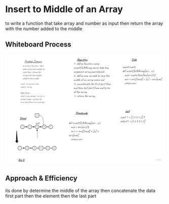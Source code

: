 # Insert to Middle of an Array
to write a function  that take array and number as input then return the array with the number added to the middle

## Whiteboard Process
![](./Challenge_02.jpg)

## Approach & Efficiency
its done by determine the middle of the array then concatenate the data first part then the element then the last part 